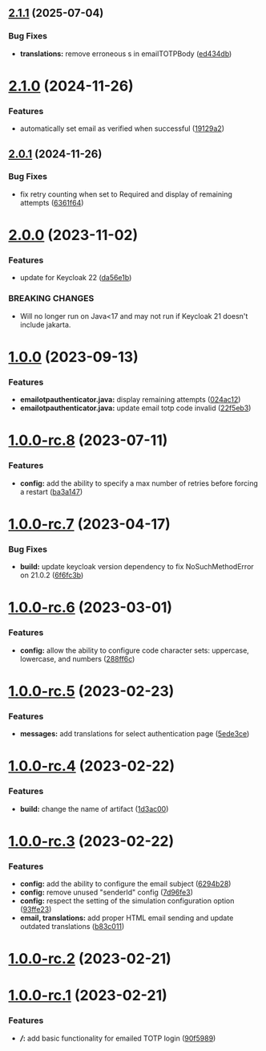 ## [2.1.1](https://github.com/5-stones/keycloak-email-otp/compare/v2.1.0...v2.1.1) (2025-07-04)


### Bug Fixes

* **translations:** remove erroneous s in emailTOTPBody ([ed434db](https://github.com/5-stones/keycloak-email-otp/commit/ed434db5bba33c898f90237a7bd4506dab7d6aa7))



# [2.1.0](https://github.com/5-stones/keycloak-email-otp/compare/v2.0.1...v2.1.0) (2024-11-26)


### Features

* automatically set email as verified when successful ([19129a2](https://github.com/5-stones/keycloak-email-otp/commit/19129a298c197d0a4079a5f695d6ef703b619b1c))



## [2.0.1](https://github.com/5-stones/keycloak-email-otp/compare/v2.0.0...v2.0.1) (2024-11-26)


### Bug Fixes

* fix retry counting when set to Required and display of remaining attempts ([6361f64](https://github.com/5-stones/keycloak-email-otp/commit/6361f641f0fdb8dbfa157894682612d82d03a0a3))



# [2.0.0](https://github.com/5-stones/keycloak-email-otp/compare/v1.0.0...v2.0.0) (2023-11-02)


### Features

* update for Keycloak 22 ([da56e1b](https://github.com/5-stones/keycloak-email-otp/commit/da56e1bfe0239321aece0750c36cf70c1307d6ed))


### BREAKING CHANGES

* Will no longer run on Java<17 and may not run if Keycloak 21 doesn't include
jakarta.



# [1.0.0](https://github.com/5-stones/keycloak-email-otp/compare/v1.0.0-rc.8...v1.0.0) (2023-09-13)


### Features

* **emailotpauthenticator.java:** display remaining attempts ([024ac12](https://github.com/5-stones/keycloak-email-otp/commit/024ac12aace9a4bfab531acb6b2d85a2a6004232))
* **emailotpauthenticator.java:** update email totp code invalid ([22f5eb3](https://github.com/5-stones/keycloak-email-otp/commit/22f5eb35f289975528039c662f9ff717e0bd45f0))



# [1.0.0-rc.8](https://github.com/5-stones/keycloak-email-otp/compare/v1.0.0-rc.7...v1.0.0-rc.8) (2023-07-11)


### Features

* **config:** add the ability to specify a max number of retries before forcing a restart ([ba3a147](https://github.com/5-stones/keycloak-email-otp/commit/ba3a1472e1f0a26882cea26258d2f8167c7eaa51))



# [1.0.0-rc.7](https://github.com/5-stones/keycloak-email-otp/compare/v1.0.0-rc.6...v1.0.0-rc.7) (2023-04-17)


### Bug Fixes

* **build:** update keycloak version dependency to fix NoSuchMethodError on 21.0.2 ([6f6fc3b](https://github.com/5-stones/keycloak-email-otp/commit/6f6fc3b3a2f231ea6cb2b5823c1bc69785ee0be2))



# [1.0.0-rc.6](https://github.com/5-stones/keycloak-email-otp/compare/v1.0.0-rc.5...v1.0.0-rc.6) (2023-03-01)


### Features

* **config:** allow the ability to configure code character sets:  uppercase, lowercase, and numbers ([288ff6c](https://github.com/5-stones/keycloak-email-otp/commit/288ff6c5d7c78900211be8d2373d5c9f0a5b1724))



# [1.0.0-rc.5](https://github.com/5-stones/keycloak-email-otp/compare/v1.0.0-rc.4...v1.0.0-rc.5) (2023-02-23)


### Features

* **messages:** add translations for select authentication page ([5ede3ce](https://github.com/5-stones/keycloak-email-otp/commit/5ede3ce6bb198023037859dcea734c7b9bd6563e))



# [1.0.0-rc.4](https://github.com/5-stones/keycloak-email-otp/compare/v1.0.0-rc.3...v1.0.0-rc.4) (2023-02-22)


### Features

* **build:** change the name of artifact ([1d3ac00](https://github.com/5-stones/keycloak-email-otp/commit/1d3ac00c2c4fb9d6fb1b87910a28aee10c37dc15))



# [1.0.0-rc.3](https://github.com/5-stones/keycloak-email-otp/compare/v1.0.0-rc.2...v1.0.0-rc.3) (2023-02-22)


### Features

* **config:** add the ability to configure the email subject ([6294b28](https://github.com/5-stones/keycloak-email-otp/commit/6294b283e40898d0817ff1d81015fef384837e71))
* **config:** remove unused "senderId" config ([7d96fe3](https://github.com/5-stones/keycloak-email-otp/commit/7d96fe32aa31446e664a6d1d5754c97650adcd73))
* **config:** respect the setting of the simulation configuration option ([93ffe23](https://github.com/5-stones/keycloak-email-otp/commit/93ffe239297a52e8771c1363777d602bcd761534))
* **email, translations:** add proper HTML email sending and update outdated translations ([b83c011](https://github.com/5-stones/keycloak-email-otp/commit/b83c0115faa1448b17c356864be2eda9311d6e59))



# [1.0.0-rc.2](https://github.com/5-stones/keycloak-email-otp/compare/v1.0.0-rc.1...v1.0.0-rc.2) (2023-02-21)



# [1.0.0-rc.1](https://github.com/5-stones/keycloak-email-otp/compare/90f59898e08b7eed5fa4cc838b244907aa2a329c...v1.0.0-rc.1) (2023-02-21)


### Features

* ***/*:** add basic functionality for emailed TOTP login ([90f5989](https://github.com/5-stones/keycloak-email-otp/commit/90f59898e08b7eed5fa4cc838b244907aa2a329c))



